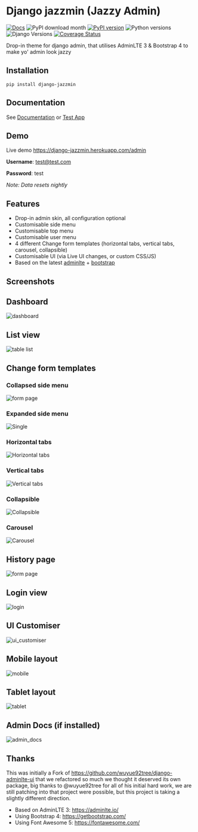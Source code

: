 # Django jazzmin (Jazzy Admin)

[![Docs](https://readthedocs.org/projects/django-jazzmin/badge/?version=latest)](http://django-jazzmin.readthedocs.io/?badge=latest)
![PyPI download month](https://img.shields.io/pypi/dm/django-jazzmin.svg)
[![PyPI version](https://badge.fury.io/py/django-jazzmin.svg)](https://pypi.python.org/pypi/django-jazzmin/)
![Python versions](https://img.shields.io/pypi/pyversions/django-jazzmin.svg)
![Django Versions](https://img.shields.io/pypi/djversions/django-jazzmin.svg)
[![Coverage Status](https://coveralls.io/repos/github/farridav/django-jazzmin/badge.svg?branch=master)](https://coveralls.io/github/farridav/django-jazzmin?branch=master)

Drop-in theme for django admin, that utilises AdminLTE 3 & Bootstrap 4 to make yo' admin look jazzy

## Installation
```
pip install django-jazzmin
```

## Documentation
See [Documentation](https://django-jazzmin.readthedocs.io/) or [Test App](./tests/test_app/settings.py)

## Demo
Live demo https://django-jazzmin.herokuapp.com/admin

**Username**: test@test.com

**Password**: test

*Note: Data resets nightly*

## Features
- Drop-in admin skin, all configuration optional
- Customisable side menu
- Customisable top menu
- Customisable user menu
- 4 different Change form templates (horizontal tabs, vertical tabs, carousel, collapsible)
- Customisable UI (via Live UI changes, or custom CSS/JS)
- Based on the latest [adminlte](https://adminlte.io/) + [bootstrap](https://getbootstrap.com/)

## Screenshots

## Dashboard
![dashboard](docs/img/dashboard.png)

## List view
![table list](docs/img/list_view.png)

## Change form templates

### Collapsed side menu
![form page](docs/img/detail_view.png)

### Expanded side menu
![Single](docs/img/changeform_single.png)

### Horizontal tabs
![Horizontal tabs](docs/img/changeform_horizontal_tabs.png)

### Vertical tabs
![Vertical tabs](docs/img/changeform_vertical_tabs.png)

### Collapsible
![Collapsible](docs/img/changeform_collapsible.png)

### Carousel
![Carousel](docs/img/changeform_carousel.png)

## History page
![form page](docs/img/history_page.png)

## Login view
![login](docs/img/login.png)

## UI Customiser
![ui_customiser](docs/img/ui_customiser.png)

## Mobile layout
![mobile](docs/img/dashboard_mobile.png)

## Tablet layout
![tablet](docs/img/dashboard_tablet.png)

## Admin Docs (if installed)
![admin_docs](docs/img/admin_docs.png)

## Thanks
This was initially a Fork of https://github.com/wuyue92tree/django-adminlte-ui that we refactored so much we thought it
deserved its own package, big thanks to @wuyue92tree for all of his initial hard work, we are still patching into that
project were possible, but this project is taking a slightly different direction.

- Based on AdminLTE 3: https://adminlte.io/
- Using Bootstrap 4: https://getbootstrap.com/
- Using Font Awesome 5: https://fontawesome.com/
